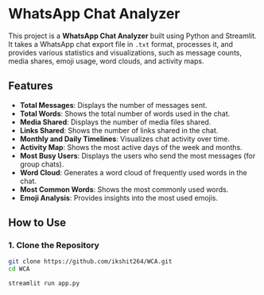# WhatsApp Chat Analyzer

This project is a **WhatsApp Chat Analyzer** built using Python and Streamlit. It takes a WhatsApp chat export file in `.txt` format, processes it, and provides various statistics and visualizations, such as message counts, media shares, emoji usage, word clouds, and activity maps.

## Features

- **Total Messages**: Displays the number of messages sent.
- **Total Words**: Shows the total number of words used in the chat.
- **Media Shared**: Displays the number of media files shared.
- **Links Shared**: Shows the number of links shared in the chat.
- **Monthly and Daily Timelines**: Visualizes chat activity over time.
- **Activity Map**: Shows the most active days of the week and months.
- **Most Busy Users**: Displays the users who send the most messages (for group chats).
- **Word Cloud**: Generates a word cloud of frequently used words in the chat.
- **Most Common Words**: Shows the most commonly used words.
- **Emoji Analysis**: Provides insights into the most used emojis.

## How to Use

### 1. Clone the Repository

```bash
git clone https://github.com/ikshit264/WCA.git
cd WCA

streamlit run app.py
